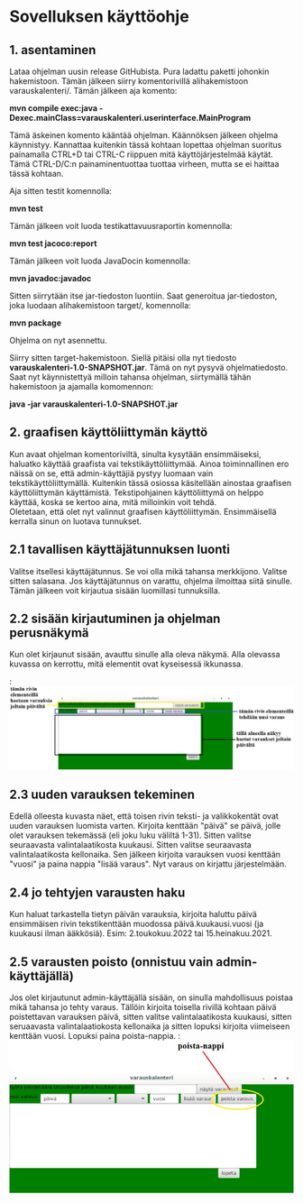 # Sovelluksen käyttöohje

## 1. asentaminen

Lataa ohjelman uusin release GitHubista. Pura ladattu paketti johonkin hakemistoon. Tämän jälkeen siirry komentorivillä alihakemistoon varauskalenteri/. Tämän jälkeen aja komento:    

**mvn compile exec:java -Dexec.mainClass=varauskalenteri.userinterface.MainProgram**    

Tämä äskeinen komento kääntää ohjelman. Käännöksen jälkeen ohjelma käynnistyy. Kannattaa kuitenkin tässä kohtaan lopettaa ohjelman suoritus painamalla CTRL+D tai CTRL-C riippuen mitä käyttöjärjestelmää käytät. Tämä CTRL-D/C:n painaminentuottaa tuottaa virheen, mutta se ei haittaa tässä kohtaan.  

Aja sitten testit komennolla:    

**mvn test**    

Tämän jälkeen voit luoda testikattavuusraportin komennolla:    

**mvn test jacoco:report**    

Tämän jälkeen voit luoda JavaDocin komennolla:    

**mvn javadoc:javadoc**    

Sitten siirrytään itse jar-tiedoston luontiin. Saat generoitua jar-tiedoston, joka luodaan alihakemistoon target/, komennolla:    

**mvn package**    

Ohjelma on nyt asennettu.    

Siirry sitten target-hakemistoon. Siellä pitäisi olla nyt tiedosto **varauskalenteri-1.0-SNAPSHOT.jar**. Tämä on nyt pysyvä ohjelmatiedosto. Saat nyt käynnistettyä milloin tahansa ohjelman, siirtymällä
tähän hakemistoon ja ajamalla komomennon:    

**java -jar varauskalenteri-1.0-SNAPSHOT.jar**    

## 2. graafisen käyttöliittymän käyttö    

Kun avaat ohjelman komentoriviltä, sinulta kysytään ensimmäiseksi, haluatko käyttää graafista vai tekstikäyttöliittymää. Ainoa toiminnallinen ero näissä on se, että admin-käyttäjiä pystyy luomaan vain tekstikäyttöliittymällä. Kuitenkin tässä osiossa käsitellään ainostaa graafisen käyttöliittymän käyttämistä. Tekstipohjainen käyttöliittymä on helppo käyttää, koska se kertoo aina, mitä milloinkin voit tehdä.    
Oletetaan, että olet nyt valinnut graafisen käyttöliittymän. Ensimmäisellä kerralla sinun on luotava tunnukset.

## 2.1 tavallisen käyttäjätunnuksen luonti

Valitse itsellesi käyttäjätunnus. Se voi olla mikä tahansa merkkijono. Valitse sitten salasana. Jos käyttäjätunnus on varattu, ohjelma ilmoittaa siitä sinulle. Tämän jälkeen voit kirjautua sisään luomillasi tunnuksilla.

## 2.2 sisään kirjautuminen ja ohjelman perusnäkymä

Kun olet kirjaunut sisään, avauttu sinulle alla oleva näkymä. Alla olevassa kuvassa on kerrottu, mitä elementit ovat kyseisessä ikkunassa.  

:![picture alt](https://github.com/masiro918/ot-harjoitustyo/blob/master/varauskalenteri/dokumentaatio/perusnakyma.jpg)

## 2.3 uuden varauksen tekeminen

Edellä olleesta kuvasta näet, että toisen rivin teksti- ja valikkokentät ovat uuden varauksen luomista varten. Kirjoita kenttään "päivä" se päivä, jolle olet varauksen tekemässä (eli joku luku väliltä 1-31). Sitten valitse seuraavasta valintalaatikosta kuukausi. Sitten valitse seuraavasta valintalaatikosta kellonaika. Sen jälkeen kirjoita varauksen vuosi kenttään "vuosi" ja paina nappia "lisää varaus". Nyt varaus on kirjattu järjestelmään.    

## 2.4 jo tehtyjen varausten haku

Kun haluat tarkastella tietyn päivän varauksia, kirjoita haluttu päivä ensimmäisen rivin tekstikenttään muodossa päivä.kuukausi.vuosi (ja kuukausi ilman ääkkösiä). Esim: 2.toukokuu.2022 tai 15.heinakuu.2021.  



## 2.5 varausten poisto (onnistuu vain admin-käyttäjällä)

Jos olet kirjautunut admin-käyttäjällä sisään, on sinulla mahdollisuus poistaa mikä tahansa jo tehty varaus. Tällöin kirjoita toisella rivillä kohtaan päivä poistettavan varauksen päivä, sitten valitse valintalaatikosta kuukausi, sitten seruaavasta valintalaatiokosta kellonaika ja sitten lopuksi kirjoita viimeiseen kenttään vuosi. Lopuksi paina poista-nappia. 
:![picture alt](https://github.com/masiro918/ot-harjoitustyo/blob/master/varauskalenteri/dokumentaatio/poista-nappi.jpg)  

    

